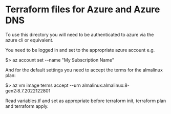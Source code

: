 # Terraform files for Azure and Azure DNS

To use this directory you will need to be authenticated to azure via the azure
cli or equivalent.

You need to be logged in and set to the appropriate azure account e.g.

$> az account set --name "My Subscription Name"

And for the default settings you need to accept the terms for the almalinux plan:

$> az vm image terms accept --urn almalinux:almalinux:8-gen2:8.7.2022122801

Read variables.tf and set as appropriate before terraform init, terraform plan
and terraform apply.
